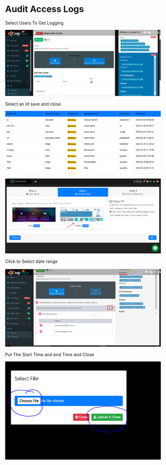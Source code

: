 # Audit Access Logs

Select Users To Get Logging

![](../.gitbook/assets/image%20%28118%29.png)

Select an Id save and close

![](../.gitbook/assets/image%20%28232%29.png)

![](../.gitbook/assets/image%20%28282%29.png)

Click to Select date range

![](../.gitbook/assets/image%20%28170%29.png)

Put The Start Time and end Time and Close

![](../.gitbook/assets/image%20%28226%29.png)

